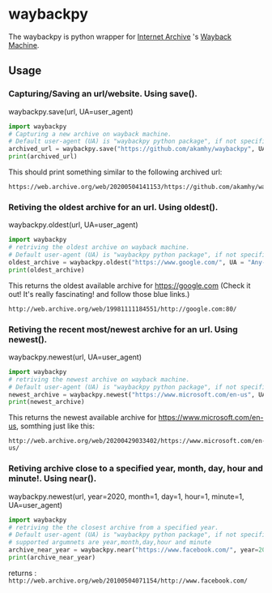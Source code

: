 # waybackpy
The waybackpy is python wrapper for [Internet Archive](https://en.wikipedia.org/wiki/Internet_Archive)
's [Wayback Machine](https://en.wikipedia.org/wiki/Wayback_Machine).

## Usage

### Capturing/Saving an url/website. Using save().

waybackpy.save(url, UA=user_agent)

```python
import waybackpy
# Capturing a new archive on wayback machine.
# Default user-agent (UA) is "waybackpy python package", if not specified in the call.
archived_url = waybackpy.save("https://github.com/akamhy/waybackpy", UA = "Any-User-Agent")
print(archived_url)
```
This should print something similar to the following archived url:
```
https://web.archive.org/web/20200504141153/https://github.com/akamhy/waybackpy
```

### Retiving the oldest archive for an url. Using oldest().

waybackpy.oldest(url, UA=user_agent)

```python
import waybackpy
# retriving the oldest archive on wayback machine.
# Default user-agent (UA) is "waybackpy python package", if not specified in the call.
oldest_archive = waybackpy.oldest("https://www.google.com/", UA = "Any-User-Agent")
print(oldest_archive)
```
This returns the oldest available archive for <https://google.com> (Check it out! It's really fascinating! and follow those blue links.)
```
http://web.archive.org/web/19981111184551/http://google.com:80/
```

### Retiving the recent most/newest archive for an url. Using newest().

waybackpy.newest(url, UA=user_agent)

```python
import waybackpy
# retriving the newest archive on wayback machine.
# Default user-agent (UA) is "waybackpy python package", if not specified in the call.
newest_archive = waybackpy.newest("https://www.microsoft.com/en-us", UA = "Any-User-Agent")
print(newest_archive)
```
This returns the newest available archive for <https://www.microsoft.com/en-us>, somthing just like this:
```
http://web.archive.org/web/20200429033402/https://www.microsoft.com/en-us/
```

### Retiving archive close to a specified year, month, day, hour and minute!. Using near().

waybackpy.newest(url, year=2020, month=1, day=1, hour=1, minute=1, UA=user_agent)

```python
import waybackpy
# retriving the the closest archive from a specified year.
# Default user-agent (UA) is "waybackpy python package", if not specified in the call.
# supported argumnets are year,month,day,hour and minute
archive_near_year = waybackpy.near("https://www.facebook.com/", year=2010, UA ="Any-User-Agent")
print(archive_near_year)
```
returns : ```http://web.archive.org/web/20100504071154/http://www.facebook.com/```

